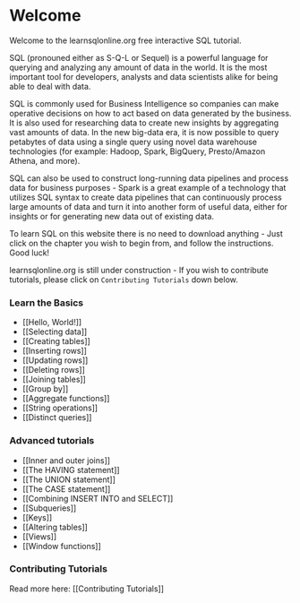 # Welcome

Welcome to the learnsqlonline.org free interactive SQL tutorial.

SQL (pronouned either as S-Q-L or Sequel) is a powerful language for querying and analyzing any amount of data in the world.
It is the most important tool for developers, analysts and data scientists alike for being able to deal with data.

SQL is commonly used for Business Intelligence so companies can make operative decisions on how to act based on data generated by the business. It is also
used for researching data to create new insights by aggregating vast amounts of data. In the new big-data era, it is now possible to query petabytes of
data using a single query using novel data warehouse technologies (for example: Hadoop, Spark, BigQuery, Presto/Amazon Athena, and more).

SQL can also be used to construct long-running data pipelines and process data for business purposes - Spark is a great example of a technology that utilizes
SQL syntax to create data pipelines that can continuously process large amounts of data and turn it into another form of useful data, either for insights
or for generating new data out of existing data.

To learn SQL on this website there is no need to download anything - Just click on the chapter you wish to begin from, and follow the instructions. Good luck!

learnsqlonline.org is still under construction - If you wish to contribute tutorials, please click on `Contributing Tutorials` down below.

### Learn the Basics

- [[Hello, World!]]
- [[Selecting data]]
- [[Creating tables]]
- [[Inserting rows]]
- [[Updating rows]]
- [[Deleting rows]]
- [[Joining tables]]
- [[Group by]]
- [[Aggregate functions]]
- [[String operations]]
- [[Distinct queries]]

### Advanced tutorials
- [[Inner and outer joins]]
- [[The HAVING statement]]
- [[The UNION statement]]
- [[The CASE statement]]
- [[Combining INSERT INTO and SELECT]]
- [[Subqueries]]
- [[Keys]]
- [[Altering tables]]
- [[Views]]
- [[Window functions]]

### Contributing Tutorials

Read more here: [[Contributing Tutorials]]
